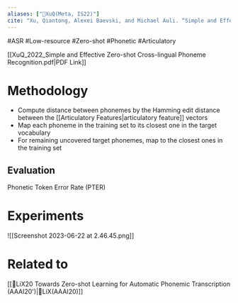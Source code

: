 ```yaml
---
aliases: ["🔬XuQ(Meta, IS22)"]
cite: "Xu, Qiantong, Alexei Baevski, and Michael Auli. “Simple and Effective Zero-Shot Cross-Lingual Phoneme Recognition.” In _Interspeech 2022_, 2113–17. ISCA, 2022. [https://doi.org/10.21437/Interspeech.2022-60](https://doi.org/10.21437/Interspeech.2022-60)."
---
```

#ASR #Low-resource #Zero-shot #Phonetic #Articulatory

[[XuQ_2022_Simple and Effective Zero-shot Cross-lingual Phoneme Recognition.pdf|PDF Link]]

# Methodology
- Compute distance between phonemes by the Hamming edit distance between the [[Articulatory Features|articulatory feature]] vectors
- Map each phoneme in the training set to its closest one in the target vocabulary
- For remaining uncovered target phonemes, map to the closest ones in the training set

## Evaluation
Phonetic Token Error Rate (PTER)

# Experiments
![[Screenshot 2023-06-22 at 2.46.45.png]]

# Related to
[[🔬LiX20 Towards Zero-shot Learning for Automatic Phonemic Transcription (AAAI20')|🔬LiX(AAAI20)]]